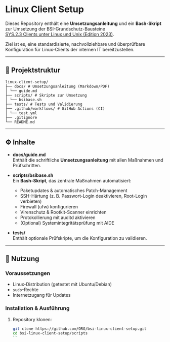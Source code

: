 # Linux Client Setup

Dieses Repository enthält eine **Umsetzungsanleitung** und ein **Bash-Skript** zur Umsetzung der BSI-Grundschutz-Bausteine  
[SYS.2.3 Clients unter Linux und Unix (Edition 2023)](https://www.bsi.bund.de/SharedDocs/Downloads/DE/BSI/Grundschutz/IT-GS-Kompendium_Einzel_PDFs_2023/07_SYS_IT_Systeme/SYS_2_3_Clients_unter_Linux_und_Unix_Edition_2023.pdf).

Ziel ist es, eine standardisierte, nachvollziehbare und überprüfbare Konfiguration für Linux-Clients der internen IT bereitzustellen.

---

## 📂 Projektstruktur

```
linux-client-setup/
├── docs/ # Umsetzungsanleitung (Markdown/PDF)
│ └── guide.md
├── scripts/ # Skripte zur Umsetzung
│ └── bsibase.sh
├── tests/ # Tests und Validierung
├── .github/workflows/ # GitHub Actions (CI)
│ └── test.yml
├── .gitignore
└── README.md
```


---

## ⚙️ Inhalte

- **docs/guide.md**  
  Enthält die schriftliche **Umsetzungsanleitung** mit allen Maßnahmen und Prüfschritten.

- **scripts/bsibase.sh**  
  Ein **Bash-Skript**, das zentrale Maßnahmen automatisiert:
  - Paketupdates & automatisches Patch-Management
  - SSH-Härtung (z. B. Passwort-Login deaktivieren, Root-Login verbieten)
  - Firewall (ufw) konfigurieren
  - Virenschutz & Rootkit-Scanner einrichten
  - Protokollierung mit auditd aktivieren
  - (Optional) Systemintegritätsprüfung mit AIDE

- **tests/**  
  Enthält optionale Prüfskripte, um die Konfiguration zu validieren.

---

## 🚀 Nutzung

### Voraussetzungen
- Linux-Distribution (getestet mit Ubuntu/Debian)
- `sudo`-Rechte
- Internetzugang für Updates

### Installation & Ausführung
1. Repository klonen:
   ```bash
   git clone https://github.com/ORG/bsi-linux-client-setup.git
   cd bsi-linux-client-setup/scripts
   ``
